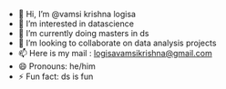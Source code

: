- 👋 Hi, I’m @vamsi krishna logisa
- 👀 I’m interested in datascience
- 🌱 I’m currently doing masters in ds
- 💞️ I’m looking to collaborate on data analysis projects
- 📫 Here is my mail : logisavamsikrishna@gmail.com
- 😄 Pronouns: he/him
- ⚡ Fun fact: ds is fun

<!---
vamsipaceds/vamsipaceds is a ✨ special ✨ repository because its `README.md` (this file) appears on your GitHub profile.
You can click the Preview link to take a look at your changes.
--->
